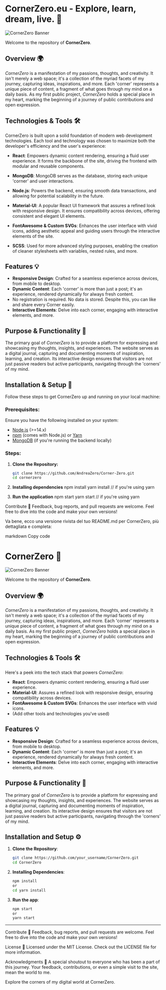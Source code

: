 # CornerZero.eu - Explore, learn, dream, live. 🌌

![CornerZero Banner](https://i.postimg.cc/MK2LV9rz/meta.png)

Welcome to the repository of **CornerZero**. 

## Overview 🌍

*CornerZero* is a manifestation of my passions, thoughts, and creativity. It isn't merely a web space; it's a collection of the myriad facets of my journey, capturing ideas, inspirations, and more. Each 'corner' represents a unique piece of content, a fragment of what goes through my mind on a daily basis. As my first public project, *CornerZero* holds a special place in my heart, marking the beginning of a journey of public contributions and open expression.



## Technologies & Tools 🛠️

CornerZero is built upon a solid foundation of modern web development technologies. Each tool and technology was chosen to maximize both the developer's efficiency and the user's experience:

- **React**: Empowers dynamic content rendering, ensuring a fluid user experience. It forms the backbone of the site, driving the frontend with modular and reusable components.

- **MongoDB**: MongoDB serves as the database, storing each unique 'corner' and user interactions.

- **Node.js**: Powers the backend, ensuring smooth data transactions, and allowing for potential scalability in the future.
  
- **Material-UI**: A popular React UI framework that assures a refined look with responsive design. It ensures compatibility across devices, offering consistent and elegant UI elements.
  
- **FontAwesome & Custom SVGs**: Enhances the user interface with vivid icons, adding aesthetic appeal and guiding users through the interactive elements of the site.
  
- **SCSS**: Used for more advanced styling purposes, enabling the creation of cleaner stylesheets with variables, nested rules, and more.



## Features 💡

- **Responsive Design**: Crafted for a seamless experience across devices, from mobile to desktop.
- **Dynamic Content**: Each 'corner' is more than just a post; it's an experience, rendered dynamically for always fresh content.
- No registration is required. No data is stored. Despite this, you can like and share every Corner easily.
- **Interactive Elements**: Delve into each corner, engaging with interactive elements, and more.

## Purpose & Functionality 🎯

The primary goal of *CornerZero* is to provide a platform for expressing and showcasing my thoughts, insights, and experiences. The website serves as a digital journal, capturing and documenting moments of inspiration, learning, and creation. Its interactive design ensures that visitors are not just passive readers but active participants, navigating through the 'corners' of my mind.


## Installation & Setup 🔧

Follow these steps to get CornerZero up and running on your local machine:

### Prerequisites:

Ensure you have the following installed on your system:
- [Node.js](https://nodejs.org/) (>=14.x)
- [npm](https://www.npmjs.com/) (comes with Node.js) or [Yarn](https://yarnpkg.com/)
- [MongoDB](https://www.mongodb.com/try/download/community) (if you're running the backend locally)

### Steps:

1. **Clone the Repository:**
   ```bash
   git clone https://github.com/AndreaZero/Corner-Zero.git
   cd cornerzero

2. **Installing dependencies**
   npm install
   yarn install // if you're using yarn

3. **Run the application**
   npm start
   yarn start // if you're using yarn


Contribute 🤝
Feedback, bug reports, and pull requests are welcome. Feel free to dive into the code and make your own versions!


Va bene, ecco una versione rivista del tuo README.md per CornerZero, più dettagliata e completa:

markdown
Copy code
# CornerZero 🌌

![CornerZero Banner](path_to_your_banner_image.png) <!-- Se hai una banner image o screenshot del tuo sito -->

Welcome to the repository of **CornerZero**. 

## Overview 🌍

*CornerZero* is a manifestation of my passions, thoughts, and creativity. It isn't merely a web space; it's a collection of the myriad facets of my journey, capturing ideas, inspirations, and more. Each 'corner' represents a unique piece of content, a fragment of what goes through my mind on a daily basis. As my first public project, *CornerZero* holds a special place in my heart, marking the beginning of a journey of public contributions and open expression.

## Technologies & Tools 🛠️

Here's a peek into the tech stack that powers *CornerZero*:

- **React**: Empowers dynamic content rendering, ensuring a fluid user experience.
- **Material-UI**: Assures a refined look with responsive design, ensuring compatibility across devices.
- **FontAwesome & Custom SVGs**: Enhances the user interface with vivid icons.
- (Add other tools and technologies you've used)

## Features 💡

- **Responsive Design**: Crafted for a seamless experience across devices, from mobile to desktop.
- **Dynamic Content**: Each 'corner' is more than just a post; it's an experience, rendered dynamically for always fresh content.
- **Interactive Elements**: Delve into each corner, engaging with interactive elements, and more.

## Purpose & Functionality 🎯

The primary goal of *CornerZero* is to provide a platform for expressing and showcasing my thoughts, insights, and experiences. The website serves as a digital journal, capturing and documenting moments of inspiration, learning, and creation. Its interactive design ensures that visitors are not just passive readers but active participants, navigating through the 'corners' of my mind.

## Installation and Setup ⚙️

1. **Clone the Repository**:
   ```bash
   git clone https://github.com/your_username/CornerZero.git
   cd CornerZero


2. **Installing Dependencies**:
   ```bash
   npm install
   or
   cd yarn install
   

3. **Run the app**:
   ```bash
   npm start
   or
   yarn start


________________________________________

Contribute 🤝
Feedback, bug reports, and pull requests are welcome. Feel free to dive into the code and make your own versions!

License 📜
Licensed under the MIT License. Check out the LICENSE file for more information.

Acknowledgments 🎉
A special shoutout to everyone who has been a part of this journey. Your feedback, contributions, or even a simple visit to the site, mean the world to me.

Explore the corners of my digital world at CornerZero.
